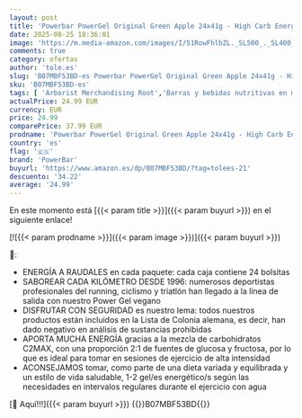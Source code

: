 ```yaml
---
layout: post
title: 'Powerbar PowerGel Original Green Apple 24x41g - High Carb Energy Gel + Magnesio e Sodio + 50mg Cafeína'
date: 2025-08-25 18:36:01
image: 'https://m.media-amazon.com/images/I/51RowFhlbZL._SL500_._SL400_.jpg'
comments: true
category: ofertas
author: 'tole.es'
slug: 'B07MBF53BD-es Powerbar PowerGel Original Green Apple 24x41g - High Carb...'
sku: 'B07MBF53BD-es'
tags: [ 'Arborist Merchandising Root','Barras y bebidas nutritivas en medicamentos, remedios y suplementos dietéticos','Barritas y snacks','Diet & Nutrition','Dieta y nutrición en medicamentos, remedios y suplementos dietéticos','Geles y masticables de energía deportivos','Hub de Salud','Salud y cuidado personal','Self Service','Special Features Stores','Sports and Fitness','Tienda de suplementos para el fitness','apple','d1f558da-03d3-4105-8a50-454423a601fb_0','d1f558da-03d3-4105-8a50-454423a601fb_1101','d1f558da-03d3-4105-8a50-454423a601fb_5501','d1f558da-03d3-4105-8a50-454423a601fb_6101','powerbar','🇪🇸', ]
actualPrice: 24.99 EUR
currency: EUR
price: 24.99
comparePrice: 37.99 EUR
prodname: 'Powerbar PowerGel Original Green Apple 24x41g - High Carb Energy Gel + Magnesio e Sodio + 50mg Cafeína'
country: 'es'
flag: '🇪🇸'
brand: 'PowerBar'
buyurl: 'https://www.amazon.es/dp/B07MBF53BD/?tag=tolees-21'
descuento: '34.22'
average: '24.99'
---
```


En este momento está [{{< param title >}}]({{< param buyurl >}}) en el siguiente enlace!

[![{{< param prodname >}}]({{< param image >}})]({{< param buyurl >}})

🔎:

- ENERGÍA A RAUDALES en cada paquete: cada caja contiene 24 bolsitas
- SABOREAR CADA KILÓMETRO DESDE 1996: numerosos deportistas profesionales del running, ciclismo y triatlón han llegado a la línea de salida con nuestro Power Gel vegano
- DISFRUTAR CON SEGURIDAD es nuestro lema: todos nuestros productos están incluidos en la Lista de Colonia alemana, es decir, han dado negativo en análisis de sustancias prohibidas
- APORTA MUCHA ENERGÍA gracias a la mezcla de carbohidratos C2MAX, con una proporción 2:1 de fuentes de glucosa y fructosa, por lo que es ideal para tomar en sesiones de ejercicio de alta intensidad
- ACONSEJAMOS tomar, como parte de una dieta variada y equilibrada y un estilo de vida saludable, 1-2 gel/es energético/s según las necesidades en intervalos regulares durante el ejercicio con agua

[🛒 Aquí!!!]({{< param buyurl >}})
{{<world>}}B07MBF53BD{{</world>}}
